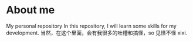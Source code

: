 # About me
My personal repository
In this repository, I will learn some skills for my development.
当然，在这个里面，会有我很多的吐槽和搞怪，so 见怪不怪
xixi.
